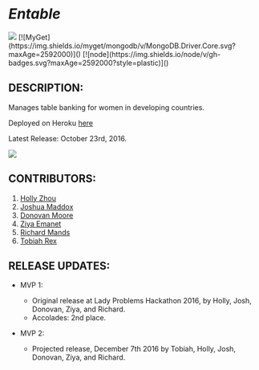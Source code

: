 # _Entable_

<img src="https://camo.githubusercontent.com/1c5c800fbdabc79cfaca8c90dd47022a5b5c7486/68747470733a2f2f696d672e736869656c64732e696f2f62616467652f636f64652532307374796c652d616972626e622d627269676874677265656e2e7376673f7374796c653d666c61742d737175617265" />
[![MyGet](https://img.shields.io/myget/mongodb/v/MongoDB.Driver.Core.svg?maxAge=2592000)]()
[![node](https://img.shields.io/node/v/gh-badges.svg?maxAge=2592000?style=plastic)]()

## DESCRIPTION:
Manages table banking for women in developing countries.

<!-- Deployed on Heroku [here](https://dry-retreat-51470.herokuapp.com/). -->
Deployed on Heroku [here](https://entable.herokuapp.com/)

Latest Release: October 23rd, 2016.

<img src="http://i.imgur.com/M2VN5hg.png" />

## CONTRIBUTORS:
  1. [Holly Zhou](https://github.com/marsholly)
  2. [Joshua Maddox](https://github.com/JoshuaMaddox)
  3. [Donovan Moore](https://github.com/donbobvanbirt)
  4. [Ziya Emanet](https://github.com/ziyaemanet)
  5. [Richard Mands](https://github.com/thejapanexperience)
  6. [Tobiah Rex](https://github.com/TobiahRex)

## RELEASE UPDATES:
  * MVP 1:
    - Original release at Lady Problems Hackathon 2016, by Holly, Josh, Donovan, Ziya, and Richard.
    - Accolades: 2nd place.

  * MVP 2:
    - Projected release, December 7th 2016 by Tobiah, Holly, Josh, Donovan, Ziya, and Richard.
